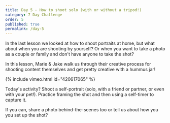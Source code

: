 ```yaml
---
title: Day 5 - How to shoot solo (with or without a tripod!)
category: 7 Day Challenge
order: 5
published: true
permalink: /day-5
---
```


In the last lesson we looked at how to shoot portraits at home, but what about when you are shooting by yourself? Or when you want to take a photo as a couple or family and don't have anyone to take the shot?&nbsp;

In this lesson, Marie & Jake walk us through their creative process for shooting content themselves and get pretty creative with a hummus jar\!&nbsp;

{% include vimeo.html id="420617065" %}

Today's activity? Shoot a self-portrait (solo, with a friend or partner, or even with your pet\!). Practice framing the shot and then using a self-timer to capture it.&nbsp;

If you can, share a photo behind-the-scenes too or tell us about how you you set up the shot?&nbsp;